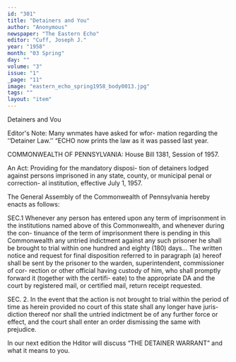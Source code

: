 ```yaml
---
id: "301"
title: "Detainers and You"
author: "Anonymous"
newspaper: "The Eastern Echo"
editor: "Cuff, Joseph J."
year: "1958"
month: "03 Spring"
day: ""
volume: "3"
issue: "1"
_page: "11"
image: "eastern_echo_spring1958_body0013.jpg"
tags: ""
layout: "item"
---
```

Detainers and Vou

Editor's Note: Many wnmates have asked for wfor-
mation regarding the ‘‘Detainer Law.’’ “ECHO now
prints the law as it was passed last year.

COMMONWEALTH OF PENNSYLVANIA:
House Bill 1381, Session of 1957.

An Act: Providing for the mandatory disposi-
tion of detainers lodged against persons imprisoned
in any state, county, or municipal penal or correction-
al institution, effective July 1, 1957.

The General Assembly of the Commonwealth of
Pennsylvania hereby enacts as follows:

SEC.1 Whenever any person has entered upon any
term of imprisonment in the institutions named above
of this Commonwealth, and whenever during the con-
tinuance of the term of imprisonment there is pending
in this Commonwealth any untried indictment against
any such prisoner he shall be brought to trial within
one hundred and eighty (180) days... The written
notice and request for final disposition referred to
in paragraph (a) hereof shall be sent by the prisoner
to the warden, superintendent, commissioner of cor-
rection or other official having custody of him, who
shall promptly forward it (together with the certifi-
eate) to the appropriate DA and the court by
registered mail, or certified mail, return receipt
requested.

SEC. 2. In the event that the action is not brought
to trial within the period of time as herein provided
no court of this state shall any longer have juris-
diction thereof nor shall the untried indictment be
of any further force or effect, and the court shall
enter an order dismissing the same with prejudice.

In our next edition the Hditor will discuss
“THE DETAINER WARRANT” and what it means
to you.
